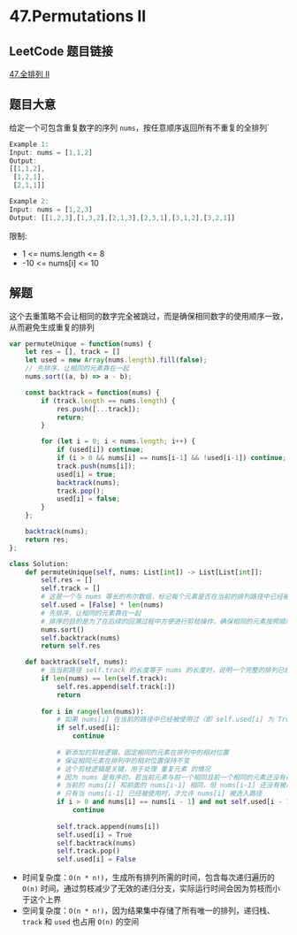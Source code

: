 # 47.Permutations II

## LeetCode 题目链接

[47.全排列 II](https://leetcode.cn/problems/permutations-ii/)

## 题目大意

给定一个可包含重复数字的序列 `nums`，按任意顺序返回所有不重复的全排列`

```js
Example 1:
Input: nums = [1,1,2]
Output:
[[1,1,2],
 [1,2,1],
 [2,1,1]]

Example 2:
Input: nums = [1,2,3]
Output: [[1,2,3],[1,3,2],[2,1,3],[2,3,1],[3,1,2],[3,2,1]]
```

限制:
- 1 <= nums.length <= 8
- -10 <= nums[i] <= 10

## 解题

这个去重策略不会让相同的数字完全被跳过，而是确保相同数字的使用顺序一致，从而避免生成重复的排列

```js
var permuteUnique = function(nums) {
    let res = [], track = []
    let used = new Array(nums.length).fill(false);
    // 先排序，让相同的元素靠在一起
    nums.sort((a, b) => a - b);

    const backtrack = function(nums) {
        if (track.length == nums.length) {
            res.push([...track]);
            return;
        }

        for (let i = 0; i < nums.length; i++) {
            if (used[i]) continue;
            if (i > 0 && nums[i] == nums[i-1] && !used[i-1]) continue;
            track.push(nums[i]);
            used[i] = true;
            backtrack(nums);
            track.pop();
            used[i] = false;
        }
    };

    backtrack(nums);
    return res;
};
```
```python
class Solution:
    def permuteUnique(self, nums: List[int]) -> List[List[int]]:
        self.res = []
        self.track = []
        # 这是一个与 nums 等长的布尔数组，标记每个元素是否在当前的排列路径中已经被使用，避免重复使用同一个元素
        self.used = [False] * len(nums)
        # 先排序，让相同的元素靠在一起
        # 排序的目的是为了在后续的回溯过程中方便进行剪枝操作，确保相同的元素按照顺序处理，避免重复的排列
        nums.sort()
        self.backtrack(nums)
        return self.res

    def backtrack(self, nums):
        # 当当前路径 self.track 的长度等于 nums 的长度时，说明一个完整的排列已经生成
        if len(nums) == len(self.track):
            self.res.append(self.track[:])
            return
        
        for i in range(len(nums)):
            # 如果 nums[i] 在当前的路径中已经被使用过（即 self.used[i] 为 True），就跳过它，避免重复使用同一个元素
            if self.used[i]:
                continue
            
            # 新添加的剪枝逻辑，固定相同的元素在排列中的相对位置
            # 保证相同元素在排列中的相对位置保持不变
            # 这个剪枝逻辑是关键，用于处理 重复元素 的情况
            # 因为 nums 是有序的，若当前元素与前一个相同且前一个相同的元素还没有被使用过，则说明已经处理过该排列组合（从前一个相同元素开始的排列），因此跳过当前元素，避免生成重复排列
            # 当前的 nums[i] 和前面的 nums[i-1] 相同，但 nums[i-1] 还没有被用过，说明 nums[i-1] 还在列表中，nums[i] 也不应该被用（否则会形成重复排列）
            # 只有当 nums[i-1] 已经被使用时，才允许 nums[i] 被选入路径
            if i > 0 and nums[i] == nums[i - 1] and not self.used[i - 1]:
                continue
            
            self.track.append(nums[i])
            self.used[i] = True
            self.backtrack(nums)
            self.track.pop()
            self.used[i] = False
```

- 时间复杂度：`O(n * n!)`，生成所有排列所需的时间，包含每次递归遍历的 `O(n)` 时间，通过剪枝减少了无效的递归分支，实际运行时间会因为剪枝而小于这个上界
- 空间复杂度：`O(n * n!)`，因为结果集中存储了所有唯一的排列，递归栈、`track` 和 `used` 也占用 `O(n)` 的空间